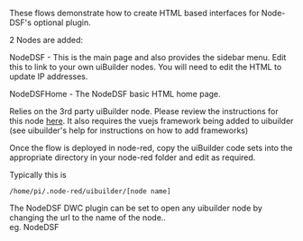 These flows demonstrate how to create HTML based interfaces for Node-DSF's optional plugin.

2 Nodes are added:

NodeDSF - This is the main page and also provides the sidebar menu. Edit this to link to your own uiBuilder nodes. You will need to edit the HTML to update IP addresses.  

NodeDSFHome - The NodeDSF basic HTML home page.

Relies on the 3rd party uiBuilder node. Please review the instructions for this node [here](https://flows.nodered.org/node/node-red-contrib-uibuilder). It also requires the vuejs framework being added to uibuilder (see uibuilder's help for instructions on how to add frameworks)

Once the flow is deployed in node-red, copy the uiBuilder code sets into the appropriate directory in your node-red folder and edit as required.  

Typically this is

    /home/pi/.node-red/uibuilder/[node name]
    

The NodeDSF DWC plugin can be set to open any uibuilder node by changing the url to the name of the node..  
eg. NodeDSF
